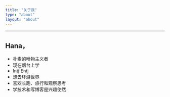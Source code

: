 ```yaml
---
title: "关于我"
type: "about"
layout: "about"
---
```

---
Hana，
---
+ 朴素的唯物主义者
+ 现在烟台上学
+ Intj|Entj
+ 想去环游世界 
+ 喜欢长跑、旅行和观察思考
+ 学技术和写博客是兴趣使然